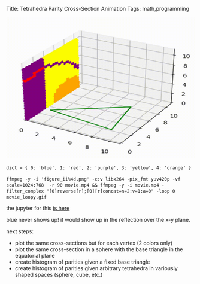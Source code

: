 Title: Tetrahedra Parity Cross-Section Animation
Tags: math,programming

![tetrahedra](/images/movie_loopy.gif "tetrahedra")

```
dict = { 0: 'blue', 1: 'red', 2: 'purple', 3: 'yellow', 4: 'orange' }
```

```
ffmpeg -y -i 'figure_ii%4d.png' -c:v libx264 -pix_fmt yuv420p -vf scale=1024:768  -r 90 movie.mp4 && ffmpeg -y -i movie.mp4 -filter_complex "[0]reverse[r];[0][r]concat=n=2:v=1:a=0" -loop 0  movie_loopy.gif
```

the jupyter for this [is here](https://github.com/skyldpod/jupyters/blob/main/tetrahedra/tetra4.ipynb)

blue never shows up! it would show up in the reflection over the x-y plane.

next steps:

- plot the same cross-sections but for each vertex (2 colors only)
- plot the same cross-section in a sphere with the base triangle in the equatorial plane
- create histogram of parities given a fixed base triangle
- create histogram of parities given arbitrary tetrahedra in variously shaped spaces (sphere, cube, etc.)
